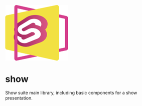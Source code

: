 <p float="left">
  <a href="./"><img alt="Show logo" src="../../logo.png" width=200></a>
</p>

# show

Show suite main library, including basic components for a show presentation.
